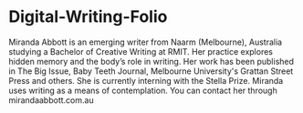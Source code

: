 # Digital-Writing-Folio

Miranda Abbott is an emerging writer from Naarm (Melbourne), Australia studying a Bachelor of Creative Writing at RMIT. Her practice explores hidden memory and the body’s role in writing. Her work has been published in The Big Issue, Baby Teeth Journal, Melbourne University's Grattan Street Press and others. She is currently interning with the Stella Prize. Miranda uses writing as a means of contemplation. You can contact her through mirandaabbott.com.au 
